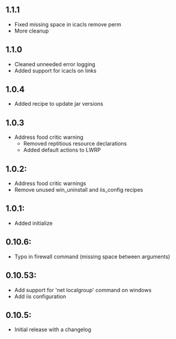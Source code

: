 ## 1.1.1
* Fixed missing space in icacls remove perm
* More cleanup

## 1.1.0
* Cleaned unneeded error logging
* Added support for icacls on links

## 1.0.4
* Added recipe to update jar versions

## 1.0.3
* Address food critic warning
  * Removed reptitious resource declarations
  * Added default actions to LWRP

## 1.0.2:
* Address food critic warnings
* Remove unused win_uninstall and iis_config recipes

## 1.0.1:
* Added initialize

## 0.10.6:
* Typo in firewall command (missing space between arguments)

## 0.10.53:
* Add support for 'net localgroup' command on windows
* Add iis configuration


## 0.10.5:
* Initial release with a changelog
